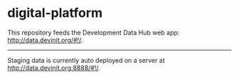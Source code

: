 # digital-platform

This repository feeds the Development Data Hub web app: http://data.devinit.org/#!/.

---

Staging data is currently auto deployed on a server at http://data.devinit.org:8888/#!/.
